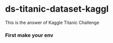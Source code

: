 # ds-titanic-dataset-kaggl
This is the answer of Kaggle Titanic Challenge 
### First make your env 

